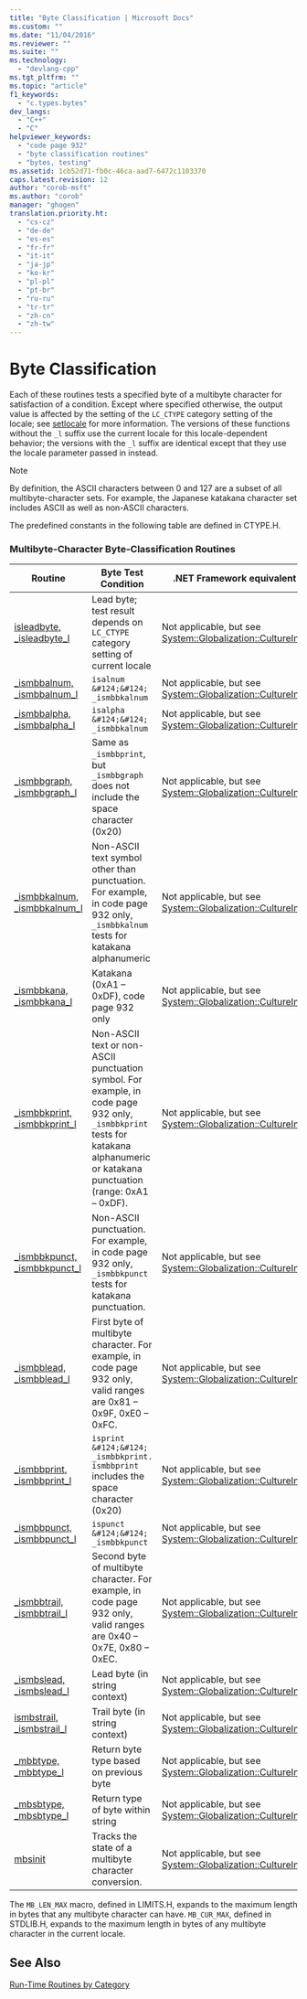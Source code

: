 ```yaml
---
title: "Byte Classification | Microsoft Docs"
ms.custom: ""
ms.date: "11/04/2016"
ms.reviewer: ""
ms.suite: ""
ms.technology: 
  - "devlang-cpp"
ms.tgt_pltfrm: ""
ms.topic: "article"
f1_keywords: 
  - "c.types.bytes"
dev_langs: 
  - "C++"
  - "C"
helpviewer_keywords: 
  - "code page 932"
  - "byte classification routines"
  - "bytes, testing"
ms.assetid: 1cb52d71-fb0c-46ca-aad7-6472c1103370
caps.latest.revision: 12
author: "corob-msft"
ms.author: "corob"
manager: "ghogen"
translation.priority.ht: 
  - "cs-cz"
  - "de-de"
  - "es-es"
  - "fr-fr"
  - "it-it"
  - "ja-jp"
  - "ko-kr"
  - "pl-pl"
  - "pt-br"
  - "ru-ru"
  - "tr-tr"
  - "zh-cn"
  - "zh-tw"
---
```

# Byte Classification
Each of these routines tests a specified byte of a multibyte character for satisfaction of a condition. Except where specified otherwise, the output value is affected by the setting of the `LC_CTYPE` category setting of the locale; see [setlocale](../c-runtime-library/reference/setlocale-wsetlocale.md) for more information. The versions of these functions without the `_l` suffix use the current locale for this locale-dependent behavior; the versions with the `_l` suffix are identical except that they use the locale parameter passed in instead.  
  
> [!NOTE]
>  By definition, the ASCII characters between 0 and 127 are a subset of all multibyte-character sets. For example, the Japanese katakana character set includes ASCII as well as non-ASCII characters.  
  
 The predefined constants in the following table are defined in CTYPE.H.  
  
### Multibyte-Character Byte-Classification Routines  
  
|Routine|Byte Test Condition|.NET Framework equivalent|  
|-------------|-------------------------|-------------------------------|  
|[isleadbyte, _isleadbyte_l](../c-runtime-library/reference/isleadbyte-isleadbyte-l.md)|Lead byte; test result depends on `LC_CTYPE` category setting of current locale|Not applicable, but see [System::Globalization::CultureInfo](https://msdn.microsoft.com/en-us/library/system.globalization.cultureinfo.aspx)|  
|[_ismbbalnum, _ismbbalnum_l](../c-runtime-library/reference/ismbbalnum-ismbbalnum-l.md)|`isalnum &#124;&#124; _ismbbkalnum`|Not applicable, but see [System::Globalization::CultureInfo](https://msdn.microsoft.com/en-us/library/system.globalization.cultureinfo.aspx)|  
|[_ismbbalpha, _ismbbalpha_l](../c-runtime-library/reference/ismbbalpha-ismbbalpha-l.md)|`isalpha &#124;&#124; _ismbbkalnum`|Not applicable, but see [System::Globalization::CultureInfo](https://msdn.microsoft.com/en-us/library/system.globalization.cultureinfo.aspx)|  
|[_ismbbgraph, _ismbbgraph_l](../c-runtime-library/reference/ismbbgraph-ismbbgraph-l.md)|Same as `_ismbbprint`, but `_ismbbgraph` does not include the space character (0x20)|Not applicable, but see [System::Globalization::CultureInfo](https://msdn.microsoft.com/en-us/library/system.globalization.cultureinfo.aspx)|  
|[_ismbbkalnum, _ismbbkalnum_l](../c-runtime-library/reference/ismbbkalnum-ismbbkalnum-l.md)|Non-ASCII text symbol other than punctuation. For example, in code page 932 only, `_ismbbkalnum` tests for katakana alphanumeric|Not applicable, but see [System::Globalization::CultureInfo](https://msdn.microsoft.com/en-us/library/system.globalization.cultureinfo.aspx)|  
|[_ismbbkana, _ismbbkana_l](../c-runtime-library/reference/ismbbkana-ismbbkana-l.md)|Katakana (0xA1 – 0xDF), code page 932 only|Not applicable, but see [System::Globalization::CultureInfo](https://msdn.microsoft.com/en-us/library/system.globalization.cultureinfo.aspx)|  
|[_ismbbkprint, _ismbbkprint_l](../c-runtime-library/reference/ismbbkprint-ismbbkprint-l.md)|Non-ASCII text or non-ASCII punctuation symbol. For example, in code page 932 only, `_ismbbkprint` tests for katakana alphanumeric or katakana punctuation (range: 0xA1 – 0xDF).|Not applicable, but see [System::Globalization::CultureInfo](https://msdn.microsoft.com/en-us/library/system.globalization.cultureinfo.aspx)|  
|[_ismbbkpunct, _ismbbkpunct_l](../c-runtime-library/reference/ismbbkpunct-ismbbkpunct-l.md)|Non-ASCII punctuation. For example, in code page 932 only, `_ismbbkpunct` tests for katakana punctuation.|Not applicable, but see [System::Globalization::CultureInfo](https://msdn.microsoft.com/en-us/library/system.globalization.cultureinfo.aspx)|  
|[_ismbblead, _ismbblead_l](../c-runtime-library/reference/ismbblead-ismbblead-l.md)|First byte of multibyte character. For example, in code page 932 only, valid ranges are 0x81 – 0x9F, 0xE0 – 0xFC.|Not applicable, but see [System::Globalization::CultureInfo](https://msdn.microsoft.com/en-us/library/system.globalization.cultureinfo.aspx)|  
|[_ismbbprint, _ismbbprint_l](../c-runtime-library/reference/ismbbprint-ismbbprint-l.md)|`isprint &#124;&#124; _ismbbkprint. ismbbprint` includes the space character (0x20)|Not applicable, but see [System::Globalization::CultureInfo](https://msdn.microsoft.com/en-us/library/system.globalization.cultureinfo.aspx)|  
|[_ismbbpunct, _ismbbpunct_l](../c-runtime-library/reference/ismbbpunct-ismbbpunct-l.md)|`ispunct &#124;&#124; _ismbbkpunct`|Not applicable, but see [System::Globalization::CultureInfo](https://msdn.microsoft.com/en-us/library/system.globalization.cultureinfo.aspx)|  
|[_ismbbtrail, _ismbbtrail_l](../c-runtime-library/reference/ismbbtrail-ismbbtrail-l.md)|Second byte of multibyte character. For example, in code page 932 only, valid ranges are 0x40 – 0x7E, 0x80 – 0xEC.|Not applicable, but see [System::Globalization::CultureInfo](https://msdn.microsoft.com/en-us/library/system.globalization.cultureinfo.aspx)|  
|[_ismbslead, _ismbslead_l](../c-runtime-library/reference/ismbslead-ismbstrail-ismbslead-l-ismbstrail-l.md)|Lead byte (in string context)|Not applicable, but see [System::Globalization::CultureInfo](https://msdn.microsoft.com/en-us/library/system.globalization.cultureinfo.aspx)|  
|[ismbstrail, _ismbstrail_l](../c-runtime-library/reference/ismbslead-ismbstrail-ismbslead-l-ismbstrail-l.md)|Trail byte (in string context)|Not applicable, but see [System::Globalization::CultureInfo](https://msdn.microsoft.com/en-us/library/system.globalization.cultureinfo.aspx)|  
|[_mbbtype, _mbbtype_l](../c-runtime-library/reference/mbbtype-mbbtype-l.md)|Return byte type based on previous byte|Not applicable, but see [System::Globalization::CultureInfo](https://msdn.microsoft.com/en-us/library/system.globalization.cultureinfo.aspx)|  
|[_mbsbtype, _mbsbtype_l](../c-runtime-library/reference/mbsbtype-mbsbtype-l.md)|Return type of byte within string|Not applicable, but see [System::Globalization::CultureInfo](https://msdn.microsoft.com/en-us/library/system.globalization.cultureinfo.aspx)|  
|[mbsinit](../c-runtime-library/reference/mbsinit.md)|Tracks the state of a multibyte character conversion.|Not applicable, but see [System::Globalization::CultureInfo](https://msdn.microsoft.com/en-us/library/system.globalization.cultureinfo.aspx)|  
  
 The `MB_LEN_MAX` macro, defined in LIMITS.H, expands to the maximum length in bytes that any multibyte character can have. `MB_CUR_MAX`, defined in STDLIB.H, expands to the maximum length in bytes of any multibyte character in the current locale.  
  
## See Also  
 [Run-Time Routines by Category](../c-runtime-library/run-time-routines-by-category.md)